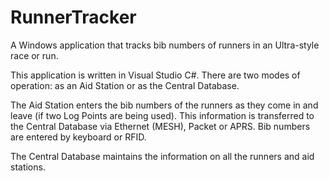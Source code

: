 # RunnerTracker
A Windows application that tracks bib numbers of runners in an Ultra-style race or run.

This application is written in Visual Studio C#.  There are two modes of operation: as an Aid Station or as the Central Database.

The Aid Station enters the bib numbers of the runners as they come in and leave (if two Log Points are being used).  This information is transferred to the Central Database via Ethernet (MESH), Packet or APRS.  Bib numbers are entered by keyboard or RFID.

The Central Database maintains the information on all the runners and aid stations.
